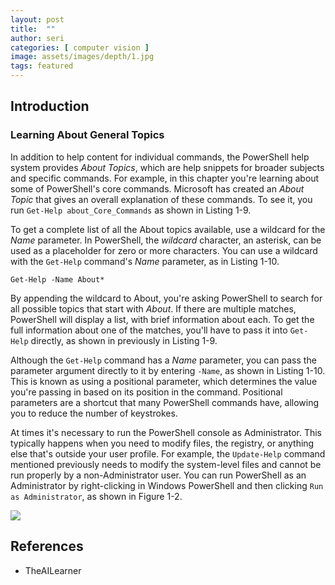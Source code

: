 ```yaml
---
layout: post
title:  ""
author: seri
categories: [ computer vision ]
image: assets/images/depth/1.jpg
tags: featured
---
```


<!--more-->

<h2> Introduction </h2>

<h3> Learning About General Topics </h3>

In addition to help content for individual commands, the PowerShell help system provides *About Topics*, which are help snippets for broader subjects and specific commands. For example, in this chapter you're learning about some of PowerShell's core commands. Microsoft has created an *About Topic* that gives an overall explanation of these commands. To see it, you run `Get-Help about_Core_Commands` as shown in Listing 1-9.

To get a complete list of all the About topics available, use a wildcard for the *Name* parameter. In PowerShell, the *wildcard* character, an asterisk, can be used as a placeholder for zero or more characters. You can use a wildcard with the `Get-Help` command's *Name* parameter, as in Listing 1-10. 

```
Get-Help -Name About*
```

By appending the wildcard to About, you're asking PowerShell to search for all possible topics that start with *About*. If there are multiple matches, PowerShell will display a list, with brief information about each. To get the full information about one of the matches, you'll have to pass it into `Get-Help` directly, as shown in previously in Listing 1-9. 

Although the `Get-Help` command has a *Name* parameter, you can pass the parameter argument directly to it by entering `-Name`, as shown in Listing 1-10. This is known as using a positional parameter, which determines the value you're passing in based on its position in the command. Positional parameters are a shortcut that many PowerShell commands have, allowing you to reduce the number of keystrokes. 

<span class="sidenote"> At times it's necessary to run the PowerShell console as Administrator. This typically happens when you need to modify files, the registry, or anything else that's outside your user profile. For example, the `Update-Help` command mentioned previously needs to modify the system-level files and cannot be run properly by a non-Administrator user. You can run PowerShell as an Administrator by right-clicking in Windows PowerShell and then clicking `Run as Administrator`, as shown in Figure 1-2. </span>





<picture><img src="{{site.baseurl}}/assets/images/disparity.png"></picture>

<h2> References </h2>
<ul><li><a=href=""> TheAILearner </a></li>
</ul>

